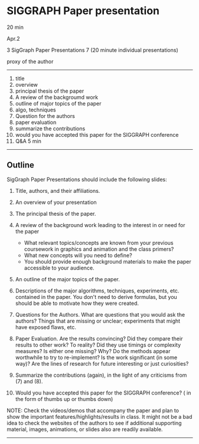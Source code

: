 # SIGGRAPH Paper presentation

20 min

Apr.2

3 SigGraph Paper Presentations 7 (20 minute individual presentations)

proxy of the author

---

1. title
2. overview
3. principal thesis of the paper
4. A review of the backgroumd work
5. outline of major topics of the paper
6. algo, techniques
7. Question for the authors
8. paper evaluation
9. summarize the contributions
10. would you have accepted this paper for the SIGGRAPH conference
11. Q&A 5 min

---

## Outline

SigGraph Paper Presentations should include the following slides:

1. Title, authors, and their affiliations.
2. An overview of your presentation
3. The principal thesis of the paper.
4. A review of the background work leading to the interest in or need for the paper

     - What relevant topics/concepts are known from your previous coursework in graphics and animation and the class primers?
     - What new concepts will you need to define?
     - You should provide enough background materials to make the paper accessible to your audience.
5. An outline of the major topics of the paper.
6. Descriptions of the major algorithms, techniques, experiments, etc. contained in the paper. You don't need to derive formulas, but you should be able to motivate how they were created.
7. Questions for the Authors. What are questions that you would ask the authors? Things that are missing or unclear; experiments that might have exposed flaws, etc.
8. Paper Evaluation. Are the results convincing? Did they compare their results to other work? To reality? Did they use timings or complexity measures? Is either one missing? Why? Do the methods appear worthwhile to try to re-implement? Is the work significant (in some way)? Are the lines of research for future interesting or just curiosities?
9. Summarize the contributions (again), in the light of any criticisms from (7) and (8).
10. Would you have accepted this paper for the SIGGRAPH conference? ( in the form of thumbs up or thumbs down)

NOTE: Check the videos/demos that accompany the paper and plan to show the important features/highlights/results in class. It might not be a bad idea to check the websites of the authors to see if additional supporting material, images, animations, or slides also are readily available.

---

